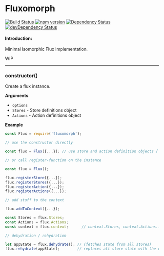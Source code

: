 Fluxomorph
==============

[![Build Status](https://travis-ci.org/eiriklv/fluxomorph.svg?branch=master)](https://travis-ci.org/eiriklv/fluxomorph)
[![npm version](https://badge.fury.io/js/fluxomorph.svg)](http://badge.fury.io/js/fluxomorph)
[![Dependency Status](https://david-dm.org/eiriklv/fluxomorph.svg)](https://david-dm.org/eiriklv/fluxomorph)
[![devDependency Status](https://david-dm.org/eiriklv/fluxomorph/dev-status.svg)](https://david-dm.org/eiriklv/fluxomorph#info=devDependencies)

#### Introduction:
Minimal Isomorphic Flux Implementation.

WIP

---------------------------------------

### constructor()

Create a flux instance.

__Arguments__

* `options`
 * `Stores` - Store definitions object
 * `Actions` - Action definitions object

__Example__

```js
const Flux = require('fluxomorph');

// use the constructor directly

const flux = Flux({...}); // use store and action definition objects { Stores: {...}, Actions: {...} }

// or call register-function on the instance

const flux = Flux();

flux.registerStore({...});
flux.registerStores({...});
flux.registerAction({...});
flux.registerActions({...});

// add stuff to the context

flux.addToContext({...});

const Stores = flux.Stores;
const Actions = flux.Actions;
const context = flux.context;      // context.Stores, context.Actions...

// dehydration / rehydration

let appState = flux.dehydrate(); // (fetches state from all stores)
flux.rehydrate(appState);        // replaces all store state with the one in appState
```
